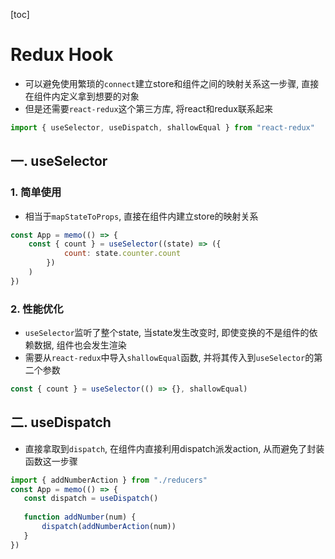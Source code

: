 [toc]

# Redux Hook

- 可以避免使用繁琐的`connect`建立store和组件之间的映射关系这一步骤, 直接在组件内定义拿到想要的对象
- 但是还需要`react-redux`这个第三方库, 将react和redux联系起来

```jsx
import { useSelector, useDispatch, shallowEqual } from "react-redux"
```

## 一. useSelector

### 1. 简单使用

- 相当于`mapStateToProps`, 直接在组件内建立store的映射关系

```jsx
const App = memo(() => {
    const { count } = useSelector((state) => ({
            count: state.counter.count
        })
    )
})
```

### 2. 性能优化

- `useSelector`监听了整个state, 当state发生改变时, 即使变换的不是组件的依赖数据, 组件也会发生渲染
- 需要从`react-redux`中导入`shallowEqual`函数, 并将其传入到`useSelector`的第二个参数

```jsx
const { count } = useSelector(() => {}, shallowEqual)
```





## 二. useDispatch

- 直接拿取到`dispatch`, 在组件内直接利用dispatch派发action, 从而避免了封装函数这一步骤

```jsx
import { addNumberAction } from "./reducers"
const App = memo(() => {
   const dispatch = useDispatch()
   
   function addNumber(num) {
       dispatch(addNumberAction(num))
   }
})
```

